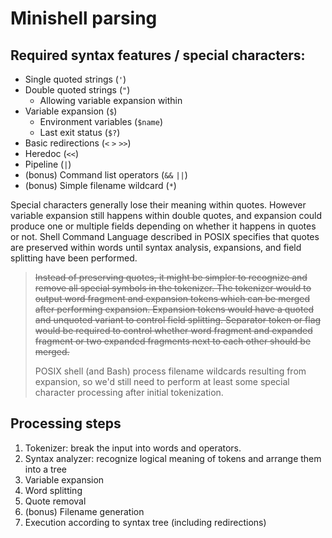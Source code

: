 
# Minishell parsing

## Required syntax features / special characters:

* Single quoted strings (`'`)
* Double quoted strings (`"`)
  * Allowing variable expansion within
* Variable expansion (`$`)
  * Environment variables (`$name`)
  * Last exit status (`$?`)
* Basic redirections (`<` `>` `>>`)
* Heredoc (`<<`)
* Pipeline (`|`)
* (bonus) Command list operators (`&&` `||`)
* (bonus) Simple filename wildcard (`*`)

Special characters generally lose their meaning within quotes.
However variable expansion still happens within double quotes, and expansion could produce one or multiple fields depending on whether it happens in quotes or not.
Shell Command Language described in POSIX specifies that quotes are preserved within words until syntax analysis, expansions, and field splitting have been performed.

> ~~Instead of preserving quotes, it might be simpler to recognize and remove all special symbols in the tokenizer.
> The tokenizer would to output word fragment and expansion tokens which can be merged after performing expansion.
> Expansion tokens would have a quoted and unquoted variant to control field splitting.
> Separator token or flag would be required to control whether word fragment and expanded fragment or two expanded fragments next to each other should be merged.~~
>
> POSIX shell (and Bash) process filename wildcards resulting from expansion, so we'd still need to perform at least some special character processing after initial tokenization.

## Processing steps

1. Tokenizer: break the input into words and operators.
2. Syntax analyzer: recognize logical meaning of tokens and arrange them into a tree
3. Variable expansion
4. Word splitting
5. Quote removal
6. (bonus) Filename generation
7. Execution according to syntax tree (including redirections)
